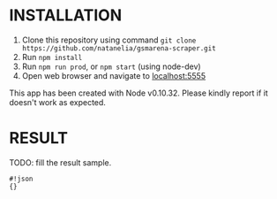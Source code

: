 # INSTALLATION
1. Clone this repository using command `git clone https://github.com/natanelia/gsmarena-scraper.git`
2. Run `npm install`
3. Run `npm run prod`, or `npm start` (using node-dev)
4. Open web browser and navigate to [localhost:5555](http://localhost:5555)

This app has been created with Node v0.10.32.
Please kindly report if it doesn't work as expected.

# RESULT
TODO: fill the result sample.
```
#!json
{}
```
